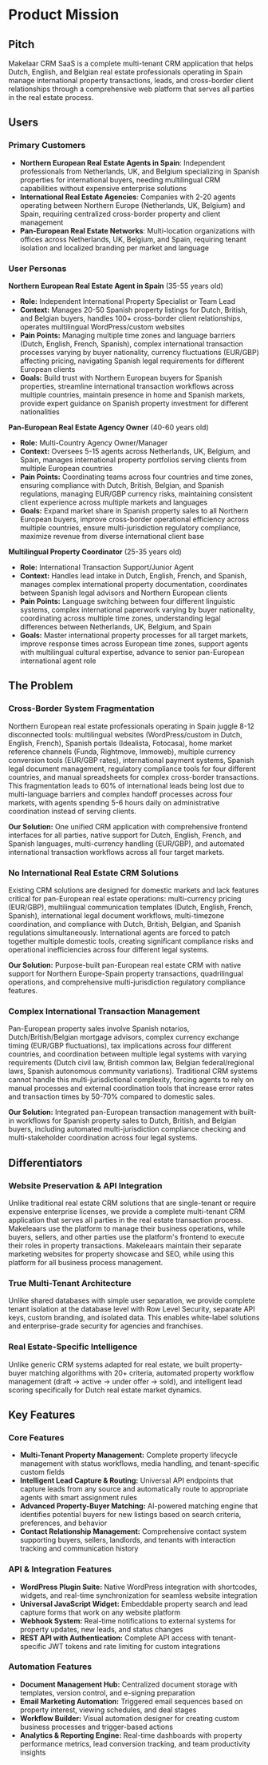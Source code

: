 # Product Mission

## Pitch

Makelaar CRM SaaS is a complete multi-tenant CRM application that helps Dutch, English, and Belgian real estate professionals operating in Spain manage international property transactions, leads, and cross-border client relationships through a comprehensive web platform that serves all parties in the real estate process.

## Users

### Primary Customers

- **Northern European Real Estate Agents in Spain**: Independent professionals from Netherlands, UK, and Belgium specializing in Spanish properties for international buyers, needing multilingual CRM capabilities without expensive enterprise solutions
- **International Real Estate Agencies**: Companies with 2-20 agents operating between Northern Europe (Netherlands, UK, Belgium) and Spain, requiring centralized cross-border property and client management
- **Pan-European Real Estate Networks**: Multi-location organizations with offices across Netherlands, UK, Belgium, and Spain, requiring tenant isolation and localized branding per market and language

### User Personas

**Northern European Real Estate Agent in Spain** (35-55 years old)
- **Role:** Independent International Property Specialist or Team Lead
- **Context:** Manages 20-50 Spanish property listings for Dutch, British, and Belgian buyers, handles 100+ cross-border client relationships, operates multilingual WordPress/custom websites
- **Pain Points:** Managing multiple time zones and language barriers (Dutch, English, French, Spanish), complex international transaction processes varying by buyer nationality, currency fluctuations (EUR/GBP) affecting pricing, navigating Spanish legal requirements for different European clients
- **Goals:** Build trust with Northern European buyers for Spanish properties, streamline international transaction workflows across multiple countries, maintain presence in home and Spanish markets, provide expert guidance on Spanish property investment for different nationalities

**Pan-European Real Estate Agency Owner** (40-60 years old)
- **Role:** Multi-Country Agency Owner/Manager
- **Context:** Oversees 5-15 agents across Netherlands, UK, Belgium, and Spain, manages international property portfolios serving clients from multiple European countries
- **Pain Points:** Coordinating teams across four countries and time zones, ensuring compliance with Dutch, British, Belgian, and Spanish regulations, managing EUR/GBP currency risks, maintaining consistent client experience across multiple markets and languages
- **Goals:** Expand market share in Spanish property sales to all Northern European buyers, improve cross-border operational efficiency across multiple countries, ensure multi-jurisdiction regulatory compliance, maximize revenue from diverse international client base

**Multilingual Property Coordinator** (25-35 years old)
- **Role:** International Transaction Support/Junior Agent
- **Context:** Handles lead intake in Dutch, English, French, and Spanish, manages complex international property documentation, coordinates between Spanish legal advisors and Northern European clients
- **Pain Points:** Language switching between four different linguistic systems, complex international paperwork varying by buyer nationality, coordinating across multiple time zones, understanding legal differences between Netherlands, UK, Belgium, and Spain
- **Goals:** Master international property processes for all target markets, improve response times across European time zones, support agents with multilingual cultural expertise, advance to senior pan-European international agent role

## The Problem

### Cross-Border System Fragmentation

Northern European real estate professionals operating in Spain juggle 8-12 disconnected tools: multilingual websites (WordPress/custom in Dutch, English, French), Spanish portals (Idealista, Fotocasa), home market reference channels (Funda, Rightmove, Immoweb), multiple currency conversion tools (EUR/GBP rates), international payment systems, Spanish legal document management, regulatory compliance tools for four different countries, and manual spreadsheets for complex cross-border transactions. This fragmentation leads to 60% of international leads being lost due to multi-language barriers and complex handoff processes across four markets, with agents spending 5-6 hours daily on administrative coordination instead of serving clients.

**Our Solution:** One unified CRM application with comprehensive frontend interfaces for all parties, native support for Dutch, English, French, and Spanish languages, multi-currency handling (EUR/GBP), and automated international transaction workflows across all four target markets.

### No International Real Estate CRM Solutions

Existing CRM solutions are designed for domestic markets and lack features critical for pan-European real estate operations: multi-currency pricing (EUR/GBP), multilingual communication templates (Dutch, English, French, Spanish), international legal document workflows, multi-timezone coordination, and compliance with Dutch, British, Belgian, and Spanish regulations simultaneously. International agents are forced to patch together multiple domestic tools, creating significant compliance risks and operational inefficiencies across four different legal systems.

**Our Solution:** Purpose-built pan-European real estate CRM with native support for Northern Europe-Spain property transactions, quadrilingual operations, and comprehensive multi-jurisdiction regulatory compliance features.

### Complex International Transaction Management

Pan-European property sales involve Spanish notarios, Dutch/British/Belgian mortgage advisors, complex currency exchange timing (EUR/GBP fluctuations), tax implications across four different countries, and coordination between multiple legal systems with varying requirements (Dutch civil law, British common law, Belgian federal/regional laws, Spanish autonomous community variations). Traditional CRM systems cannot handle this multi-jurisdictional complexity, forcing agents to rely on manual processes and external coordination tools that increase error rates and transaction times by 50-70% compared to domestic sales.

**Our Solution:** Integrated pan-European transaction management with built-in workflows for Spanish property sales to Dutch, British, and Belgian buyers, including automated multi-jurisdiction compliance checking and multi-stakeholder coordination across four legal systems.

## Differentiators

### Website Preservation & API Integration

Unlike traditional real estate CRM solutions that are single-tenant or require expensive enterprise licenses, we provide a complete multi-tenant CRM application that serves all parties in the real estate transaction process. Makeleaars use the platform to manage their business operations, while buyers, sellers, and other parties use the platform's frontend to execute their roles in property transactions. Makeleaars maintain their separate marketing websites for property showcase and SEO, while using this platform for all business process management.

### True Multi-Tenant Architecture

Unlike shared databases with simple user separation, we provide complete tenant isolation at the database level with Row Level Security, separate API keys, custom branding, and isolated data. This enables white-label solutions and enterprise-grade security for agencies and franchises.

### Real Estate-Specific Intelligence

Unlike generic CRM systems adapted for real estate, we built property-buyer matching algorithms with 20+ criteria, automated property workflow management (draft → active → under offer → sold), and intelligent lead scoring specifically for Dutch real estate market dynamics.

## Key Features

### Core Features

- **Multi-Tenant Property Management:** Complete property lifecycle management with status workflows, media handling, and tenant-specific custom fields
- **Intelligent Lead Capture & Routing:** Universal API endpoints that capture leads from any source and automatically route to appropriate agents with smart assignment rules
- **Advanced Property-Buyer Matching:** AI-powered matching engine that identifies potential buyers for new listings based on search criteria, preferences, and behavior
- **Contact Relationship Management:** Comprehensive contact system supporting buyers, sellers, landlords, and tenants with interaction tracking and communication history

### API & Integration Features

- **WordPress Plugin Suite:** Native WordPress integration with shortcodes, widgets, and real-time synchronization for seamless website integration
- **Universal JavaScript Widget:** Embeddable property search and lead capture forms that work on any website platform
- **Webhook System:** Real-time notifications to external systems for property updates, new leads, and status changes
- **REST API with Authentication:** Complete API access with tenant-specific JWT tokens and rate limiting for custom integrations

### Automation Features

- **Document Management Hub:** Centralized document storage with templates, version control, and e-signing preparation
- **Email Marketing Automation:** Triggered email sequences based on property interest, viewing schedules, and deal stages
- **Workflow Builder:** Visual automation designer for creating custom business processes and trigger-based actions
- **Analytics & Reporting Engine:** Real-time dashboards with property performance metrics, lead conversion tracking, and team productivity insights